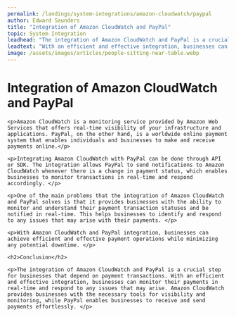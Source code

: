 ```yaml
---
permalink: /landings/system-integrations/amazon-cloudwatch/paypal
author: Edward Saunders
title: "Integration of Amazon CloudWatch and PayPal"
topic: System Integration
leadhead: "The integration of Amazon CloudWatch and PayPal is a crucial step for businesses that depend on payment transactions"
leadtext: "With an efficient and effective integration, businesses can monitor their payments in real-time and respond to any issues that may arise. Amazon CloudWatch provides businesses with the necessary tools for visibility and monitoring, while PayPal enables businesses to receive and send payments effortlessly."
image: /assets/images/articles/people-sitting-near-table.webp
---
```

<div class="arttext">	<h1>Integration of Amazon CloudWatch and PayPal</h1>

	<p>Amazon CloudWatch is a monitoring service provided by Amazon Web Services that offers real-time visibility of your infrastructure and applications. PayPal, on the other hand, is a worldwide online payment system that enables individuals and businesses to make and receive payments online.</p>

	<p>Integrating Amazon CloudWatch with PayPal can be done through API or SDK. The integration allows PayPal to send notifications to Amazon CloudWatch whenever there is a change in payment status, which enables businesses to monitor transactions in real-time and respond accordingly. </p>

	<p>One of the main problems that the integration of Amazon CloudWatch and PayPal solves is that it provides businesses with the ability to monitor and understand their payment transaction statuses and be notified in real-time. This helps businesses to identify and respond to any issues that may arise with their payments. </p>

	<p>With Amazon CloudWatch and PayPal integration, businesses can achieve efficient and effective payment operations while minimizing any potential downtime. </p>

	<h2>Conclusion</h2>

	<p>The integration of Amazon CloudWatch and PayPal is a crucial step for businesses that depend on payment transactions. With an efficient and effective integration, businesses can monitor their payments in real-time and respond to any issues that may arise. Amazon CloudWatch provides businesses with the necessary tools for visibility and monitoring, while PayPal enables businesses to receive and send payments effortlessly. </p>
</div>